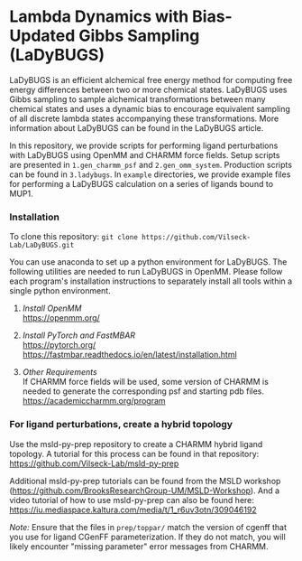 # Lambda Dynamics with Bias-Updated Gibbs Sampling (LaDyBUGS)
LaDyBUGS is an efficient alchemical free energy method for computing free energy differences between two or more chemical states. LaDyBUGS uses Gibbs sampling to sample alchemical transformations between many chemical states and uses a dynamic bias to encourage equivalent sampling of all discrete lambda states accompanying these transformations. More information about LaDyBUGS can be found in the LaDyBUGS article.

In this repository, we provide scripts for performing ligand perturbations with LaDyBUGS using OpenMM and CHARMM force fields. Setup scripts are presented in `1.gen_charmm_psf` and `2.gen_omm_system`. Production scripts can be found in `3.ladybugs`. In `example` directories, we provide example files for performing a LaDyBUGS calculation on a series of ligands bound to MUP1. 


### Installation
To clone this repository:
`git clone https://github.com/Vilseck-Lab/LaDyBUGS.git`

You can use anaconda to set up a python environment for LaDyBUGS. The following utilities are needed to run LaDyBUGS in OpenMM. Please follow each program's installation instructions to separately install all tools within a single python environment.

1) *Install OpenMM* <br>
https://openmm.org/

2) *Install PyTorch and FastMBAR* <br>
https://pytorch.org/ <br>
https://fastmbar.readthedocs.io/en/latest/installation.html

3) *Other Requirements* <br>
If CHARMM force fields will be used, some version of CHARMM is needed to generate the corresponding psf and starting pdb files.  <br>
https://academiccharmm.org/program

### For ligand perturbations, create a hybrid topology
Use the msld-py-prep repository to create a CHARMM hybrid ligand topology. A tutorial for this process can be found in that repository: 
https://github.com/Vilseck-Lab/msld-py-prep <br>

Additional msld-py-prep tutorials can be found from the MSLD workshop (https://github.com/BrooksResearchGroup-UM/MSLD-Workshop). And a video tutorial of how to use msld-py-prep can also be found here: https://iu.mediaspace.kaltura.com/media/t/1_r6uv3otn/309046192 

*Note:* Ensure that the files in `prep/toppar/` match the version of cgenff that you use for ligand CGenFF parameterization. If they do not match, you will likely encounter "missing parameter" error messages from CHARMM.

